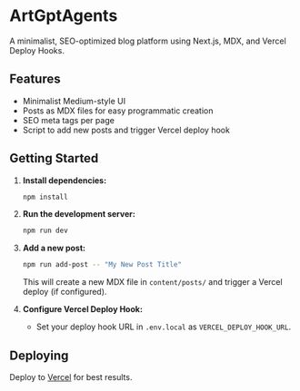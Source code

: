 # ArtGptAgents

A minimalist, SEO-optimized blog platform using Next.js, MDX, and Vercel Deploy Hooks.

## Features
- Minimalist Medium-style UI
- Posts as MDX files for easy programmatic creation
- SEO meta tags per page
- Script to add new posts and trigger Vercel deploy hook

## Getting Started

1. **Install dependencies:**
   ```bash
   npm install
   ```

2. **Run the development server:**
   ```bash
   npm run dev
   ```

3. **Add a new post:**
   ```bash
   npm run add-post -- "My New Post Title"
   ```
   This will create a new MDX file in `content/posts/` and trigger a Vercel deploy (if configured).

4. **Configure Vercel Deploy Hook:**
   - Set your deploy hook URL in `.env.local` as `VERCEL_DEPLOY_HOOK_URL`.

## Deploying
Deploy to [Vercel](https://vercel.com/) for best results. 